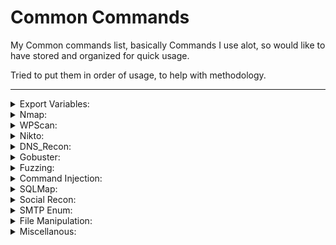 # Common Commands

My Common commands list, basically Commands I use alot, so would like to have stored and organized for quick usage. 

Tried to put them in order of usage, to help with methodology. 

___

<details><summary>Export Variables:</summary>

#### Target IP:
```
export IP=""
```
#### Target Port:
```
export PORT=""
```
<sub>Note:Web Server port actively enumerating</sub>

#### Target Port(s):
```
export PORTS=""
```
<sub>Note: All Avaible Ports Seperate by ","</sub>

#### Target URL:
```
export URL=""
```

#### Attack Box IP:
```
export LH=$(ip addr show | awk '/inet.*tun0/ {print $2}' | cut -d '/' -f 1)
```
<sub>Note: Default Tun0 change for interface</sub>

#### Attack Box Port:
```
export LP=""
```
<sub>Note: Local Port To catch reverse shells.</sub>

#### Verify Exports
```
env | grep -E '^(IP|PORT|PORTS|URL|LH|LP)='
```
#### Save Exported $IP/$URL to Hosts
```
echo "$IP $URL" | sudo tee -a /etc/hosts > /dev/null
```

</details>
<details><summary>Nmap:</summary>

#### Basic:
```
nmap -p- -sT -sV -A $IP 
```
 ```
nmap -p- -sC -sV $IP --open
```
```
nmap -p- --script=vuln $IP
```
#### HTTP-Methods:
```
nmap --script http-methods --script-args http-methods.url-path='/website' 
```
```
nmap -p80,443 --script=http-methods  --script-args http-methods.url-path='/directory/goes/here'
```

#### SMB-Enum-Shares:
```
nmap --script smb-enum-shares $IP
```
#### Sed IPs:
```
grep -oE '((1?[0-9][0-9]?|2[0-4][0-9]|25[0-5])\.){3}(1?[0-9][0-9]?|2[0-4][0-9]|25[0-5])' FILE
```

</details> 
<details><summary>WPScan:</summary>

#### WPScan & SSL:
```
wpscan --url $URL --disable-tls-checks --enumerate p --enumerate t --enumerate u
```
#### WPScan Brute Forceing:
```
wpscan --url $URL --disable-tls-checks -U users -P /usr/share/wordlists/rockyou.txt
```
#### Aggressive Plugin Detection:
```
wpscan --url $URL --enumerate p --plugins-detection aggressive
```

</details>
</details> <details><summary>Nikto:</summary>
  
#### Nikto with SSL and Evasion:
```
nikto --host $IP -ssl -evasion 1
```
<sub>Note: See Evasion Modalaties.</sub>
</details>

</details> <details><summary>DNS_Recon:</summary>
  
#### dns_recon:
```
dnsrecon –d yourdomain.com
```
<sub>Note: See Evasion Modalaties.</sub>
</details>
<details><summary>Gobuster:</summary>
  
#### gobuster directory:
```
gobuster dir -u $URL -w /opt/SecLists/Discovery/Web-Content/raft-medium-directories.txt -k -t 30
```
#### gobuster files:
```
gobuster dir -u $URL -w /opt/SecLists/Discovery/Web-Content/raft-medium-files.txt -k -t 30
```

#### gobuster for SubDomain brute forcing:
```
gobuster dns -d domain.org -w /opt/SecLists/Discovery/DNS/subdomains-top1million-110000.txt -t 30
```
<sub>Note: Make sure any DNS name you find resolves to an in-scope address before you test it.</sub>

</details> 
<details><summary>Fuzzing:</summary>
  
#### Wfuzz XSS Fuzzing:
```
wfuzz -c -z file,/opt/SecLists/Fuzzing/XSS/XSS-BruteLogic.txt "$URL"
```
```
wfuzz -c -z file,/opt/SecLists/Fuzzing/XSS/XSS-Jhaddix.txt "$URL"
```
#### COMMAND INJECTION WITH POST DATA:
```
wfuzz -c -z file,/opt/SecLists/Fuzzing/command-injection-commix.txt -d "doi=FUZZ" "$URL"
```
#### Test for Paramter Existence!:
```
wfuzz -c -z file,/opt/SecLists/Discovery/Web-Content/burp-parameter-names.txt "$URL"
```
#### AUTHENTICATED FUZZING DIRECTORIES:
```
wfuzz -c -z file,/opt/SecLists/Discovery/Web-Content/raft-medium-directories.txt --hc 404 -d "SESSIONID=value" "$URL"
```
#### AUTHENTICATED FILE FUZZING:
```
wfuzz -c -z file,/opt/SecLists/Discovery/Web-Content/raft-medium-files.txt --hc 404 -d "SESSIONID=value" "$URL"
```
#### FUZZ Directories:
```
wfuzz -c -z file,/opt/SecLists/Discovery/Web-Content/raft-large-directories.txt --hc 404 "$URL"
```
#### FUZZ FILES:
```
wfuzz -c -z file,/opt/SecLists/Discovery/Web-Content/raft-large-files.txt --hc 404 "$URL"
```
#### LARGE WORDS:
```
wfuzz -c -z file,/opt/SecLists/Discovery/Web-Content/raft-large-words.txt --hc 404 "$URL"
```
#### USERS:
```
wfuzz -c -z file,/opt/SecLists/Usernames/top-usernames-shortlist.txt --hc 404,403 "$URL"
```

</details>
<details><summary>Command Injection:</summary>
 
#### Command Injection with commix, ssl, waf, random agent:
```
commix --url="https://supermegaleetultradomain.com?parameter=" --level=3 --force-ssl --skip-waf --random-agent
```

</details>
<details><summary>SQLMap:</summary>
 
#### Basic:
```
sqlmap -u $URL --threads=2 --time-sec=10 --level=2 --risk=2 --technique=T --force-ssl
```
```
sqlmap -u $URL --threads=2 --time-sec=10 --level=4 --risk=3 --dump
```
<sub>Note: /SecLists/Fuzzing/alphanum-case.txt</sub>

</details>
<details><summary>Social Recon:</summary>

#### The Harvester: 
```
theharvester -d domain.org -l 500 -b google
```

</details>
<details><summary>SMTP Enum:</summary>

#### SMTP USER ENUM:
```
smtp-user-enum -M VRFY -U /opt/SecLists/Usernames/xato-net-10-million-usernames.txt -t $IP
```
```
smtp-user-enum -M EXPN -U /opt/SecLists/Usernames/xato-net-10-million-usernames.txt -t $IP
```
```
smtp-user-enum -M RCPT -U /opt/SecLists/Usernames/xato-net-10-million-usernames.txt -t $IP
```
```
smtp-user-enum -M EXPN -U /opt/SecLists/Usernames/xato-net-10-million-usernames.txt -t $IP
```
</details>
<details><summary>File Manipulation:</summary>

#### Extract IPs from a text file:  
```
grep -o '[0-9]\{1,3\}\.[0-9]\{1,3\}\.[0-9]\{1,3\}\.[0-9]\{1,3\}' nmapfile.txt
```

</details>
<details><summary>Miscellanous:</summary>

### Command Execution Verification - [Ping check]
```
tcpdump -i any -c5 icmp
```
### Check Network
```
netdiscover /r 0.0.0.0/24
```
#### INTO OUTFILE D00R
```
SELECT “” into outfile “/var/www/WEROOT/backdoor.php”;
```
#### LFI?:
PHP Filter Checks:
```
php://filter/convert.base64-encode/resource=
```
#### UPLOAD IMAGE?:
```
GIF89a1
```
</details>

